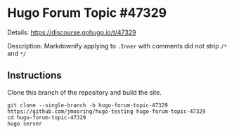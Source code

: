 # Hugo Forum Topic #47329

Details: <https://discourse.gohugo.io/t/47329>

Description: Markdownify applying to `.Inner` with comments did not strip `/*` and `*/`

## Instructions

Clone this branch of the repository and build the site.

```text
git clone --single-branch -b hugo-forum-topic-47329 https://github.com/jmooring/hugo-testing hugo-forum-topic-47329
cd hugo-forum-topic-47329
hugo server
```
